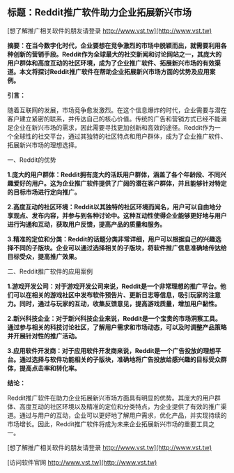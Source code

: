 ## **标题：Reddit推广软件助力企业拓展新兴市场**

[想了解推广相关软件的朋友请登录 http://www.vst.tw](http://www.vst.tw)

**摘要：在当今数字化时代，企业要想在竞争激烈的市场中脱颖而出，就需要利用各种创新的营销手段。Reddit作为全球最大的社交新闻和讨论网站之一，其庞大的用户群体和高度互动的社区环境，成为了企业推广软件、拓展新兴市场的有效渠道。本文将探讨Reddit推广软件在帮助企业拓展新兴市场方面的优势及应用案例。**

**引言：**

随着互联网的发展，市场竞争愈发激烈。在这个信息爆炸的时代，企业需要与潜在客户建立紧密的联系，并传达自己的核心价值。传统的广告和营销方式已经不能满足企业在新兴市场的需求，因此需要寻找更加创新和高效的途径。Reddit作为一个全球性的社交平台，通过其独特的社区特点和用户群体，成为了企业推广软件、拓展新兴市场的理想选择。

一、Reddit的优势

**1.庞大的用户群体：Reddit拥有庞大的活跃用户群体，涵盖了各个年龄段、不同兴趣爱好的用户。这为企业推广软件提供了广阔的潜在客户群体，并且能够针对特定的目标市场进行定向推广。**

**2.高度互动的社区环境：Reddit以其独特的社区环境而闻名，用户可以自由地分享观点、发布内容，并参与到各种讨论中。这种互动性使得企业能够更好地与用户进行沟通和互动，获取用户反馈，提高产品的质量和服务。**

**3.精准的定位和分类：Reddit的话题分类非常详细，用户可以根据自己的兴趣选择不同的子版块。企业可以通过选择相关的子版块，将软件推广信息准确地传达给目标受众，提高推广效果。**

二、Reddit推广软件的应用案例

**1.游戏开发公司：对于游戏开发公司来说，Reddit是一个非常理想的推广平台。他们可以在相关的游戏社区中发布软件预告片、更新日志等信息，吸引玩家的注意力。同时，通过与玩家的互动，收集反馈意见，提高游戏质量，增加用户黏性。**

**2.新兴科技企业：对于新兴科技企业来说，Reddit是一个宝贵的市场洞察工具。通过参与相关的科技讨论社区，了解用户需求和市场动态，可以及时调整产品策略并开展针对性的推广活动。**

**3.应用软件开发商：对于应用软件开发商来说，Reddit是一个广告投放的理想平台。通过选择与软件功能相关的子版块，准确地将广告投放给感兴趣的目标受众群体，提高点击率和转化率。**

**结论：**

Reddit推广软件在助力企业拓展新兴市场方面具有明显的优势。其庞大的用户群体、高度互动的社区环境以及精准的定位和分类特点，为企业提供了有效的推广渠道。通过与用户的互动，企业可以更好地了解用户需求，优化产品，并实现持续的市场增长。因此，Reddit推广软件将成为未来企业拓展新兴市场的重要工具之一。

[想了解推广相关软件的朋友请登录 http://www.vst.tw](http://www.vst.tw)


[访问软件官网 http://www.vst.tw](http://www.vst.tw)
